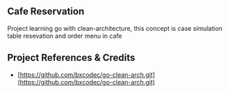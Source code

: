 ## Cafe Reservation
Project learning go with clean-architecture, this concept is case simulation table resevation and order menu in cafe   

## Project References & Credits

- [https://github.com/bxcodec/go-clean-arch.git](https://github.com/bxcodec/go-clean-arch.git)
